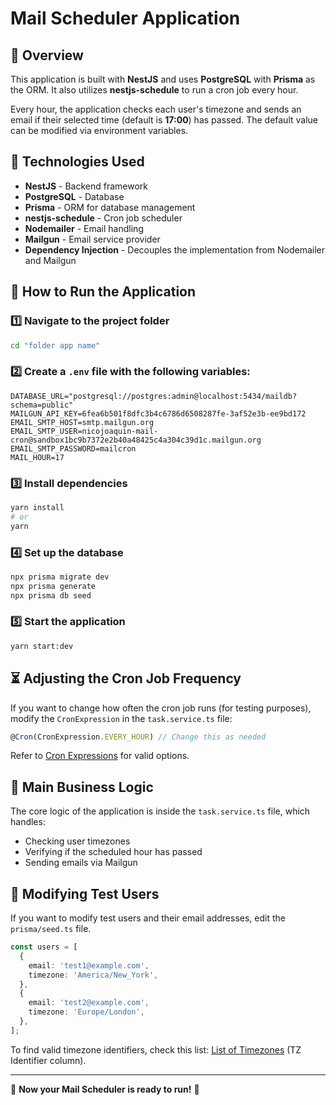 # Mail Scheduler Application

## 📌 Overview

This application is built with **NestJS** and uses **PostgreSQL** with **Prisma** as the ORM. It also utilizes **nestjs-schedule** to run a cron job every hour.

Every hour, the application checks each user's timezone and sends an email if their selected time (default is **17:00**) has passed. The default value can be modified via environment variables.

## 🚀 Technologies Used

- **NestJS** - Backend framework
- **PostgreSQL** - Database
- **Prisma** - ORM for database management
- **nestjs-schedule** - Cron job scheduler
- **Nodemailer** - Email handling
- **Mailgun** - Email service provider
- **Dependency Injection** - Decouples the implementation from Nodemailer and Mailgun

## 📂 How to Run the Application

### 1️⃣ Navigate to the project folder

```bash
cd "folder app name"
```

### 2️⃣ Create a `.env` file with the following variables:

```env
DATABASE_URL="postgresql://postgres:admin@localhost:5434/maildb?schema=public"
MAILGUN_API_KEY=6fea6b501f8dfc3b4c6786d6508287fe-3af52e3b-ee9bd172
EMAIL_SMTP_HOST=smtp.mailgun.org
EMAIL_SMTP_USER=nicojoaquin-mail-cron@sandbox1bc9b7372e2b40a48425c4a304c39d1c.mailgun.org
EMAIL_SMTP_PASSWORD=mailcron
MAIL_HOUR=17
```

### 3️⃣ Install dependencies

```bash
yarn install
# or
yarn
```

### 4️⃣ Set up the database

```bash
npx prisma migrate dev
npx prisma generate
npx prisma db seed
```

### 5️⃣ Start the application

```bash
yarn start:dev
```

## ⏳ Adjusting the Cron Job Frequency

If you want to change how often the cron job runs (for testing purposes), modify the `CronExpression` in the `task.service.ts` file:

```typescript
@Cron(CronExpression.EVERY_HOUR) // Change this as needed
```

Refer to [Cron Expressions](https://docs.nestjs.com/techniques/task-scheduling) for valid options.

## 📌 Main Business Logic

The core logic of the application is inside the `task.service.ts` file, which handles:

- Checking user timezones
- Verifying if the scheduled hour has passed
- Sending emails via Mailgun

## 👥 Modifying Test Users

If you want to modify test users and their email addresses, edit the `prisma/seed.ts` file.

```typescript
const users = [
  {
    email: 'test1@example.com',
    timezone: 'America/New_York',
  },
  {
    email: 'test2@example.com',
    timezone: 'Europe/London',
  },
];
```

To find valid timezone identifiers, check this list: [List of Timezones](https://en.wikipedia.org/wiki/List_of_tz_database_time_zones) (TZ Identifier column).

---

🎯 **Now your Mail Scheduler is ready to run!** 🚀
